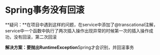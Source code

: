 # Spring事务没有回滚

**疑问：**在项目中遇到这样的问题，在service中添加了@transcational注解，service中一个函数中执行了两次插入操作出现异常的时候第一次的插入操作成功，没有回滚，第二次回滚

**解决方案：**要抛出**RuntimeException**Spring才会识别，并回滚事务